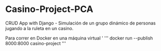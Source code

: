 # Casino-Project-PCA
CRUD App with Django - Simulación de un grupo dinámico de personas jugando a la ruleta en un casino.

Para correr en Docker en una máquina virtual '
'''
docker run --publish 8000:8000 casino-project
'''
